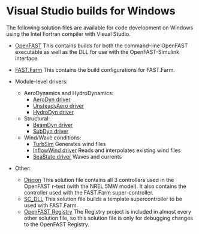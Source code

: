 # Visual Studio builds for Windows
The following solution files are available for code development on Windows using the Intel Fortran compiler with Visual Studio.

- [OpenFAST](FAST/FAST.sln)
  This contains builds for both the command-line OpenFAST executable as well as the DLL for use with the OpenFAST-Simulink interface.
- [FAST.Farm](FAST-farm/FAST-Farm.sln)
  This contains the build configurations for FAST.Farm.
- Module-level drivers:
   - AeroDynamics and HydroDynamics:
     - [AeroDyn driver](AeroDyn/AeroDyn_Driver.sln)
     - [UnsteadyAero driver](UnsteadyAero/UnsteadyAero.sln)
     - [HydroDyn driver](HydroDyn/HydroDynDriver.sln)
   - Structural: 
     - [BeamDyn driver](BeamDyn/BeamDyn-w-registry.sln)
     - [SubDyn driver](SubDyn/SubDyn.sln)
  - Wind/Wave conditions:
     - [TurbSim](TurbSim/TurbSim.sln) Generates wind files
     - [InflowWind driver](InflowWind/InflowWind_driver.sln) Reads and interpolates existing wind files
     - [SeaState driver](SeaState/SeaStateDriver.sln) Waves and currents
 	  
- Other:
  - [Discon](Discon/Discon.sln) 
    This solution file contains all 3 controllers used in the OpenFAST r-test (with the NREL 5MW model).
    It also contains the controller used with the FAST.Farm super-controller.
  - [SC_DLL](SC_DLL.sln) This solution file builds a template supercontroller to be used with FAST.Farm.
  - [OpenFAST Registry](Registry/Registry.sln)
    The Registry project is included in almost every other solution file, so this solution file is only for debugging changes to the OpenFAST Registry.
